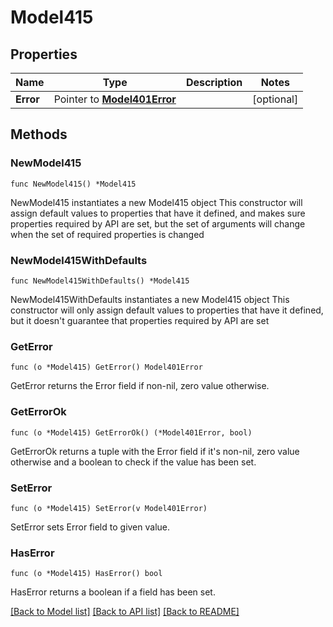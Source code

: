 # Model415

## Properties

Name | Type | Description | Notes
------------ | ------------- | ------------- | -------------
**Error** | Pointer to [**Model401Error**](401Error.md) |  | [optional] 

## Methods

### NewModel415

`func NewModel415() *Model415`

NewModel415 instantiates a new Model415 object
This constructor will assign default values to properties that have it defined,
and makes sure properties required by API are set, but the set of arguments
will change when the set of required properties is changed

### NewModel415WithDefaults

`func NewModel415WithDefaults() *Model415`

NewModel415WithDefaults instantiates a new Model415 object
This constructor will only assign default values to properties that have it defined,
but it doesn't guarantee that properties required by API are set

### GetError

`func (o *Model415) GetError() Model401Error`

GetError returns the Error field if non-nil, zero value otherwise.

### GetErrorOk

`func (o *Model415) GetErrorOk() (*Model401Error, bool)`

GetErrorOk returns a tuple with the Error field if it's non-nil, zero value otherwise
and a boolean to check if the value has been set.

### SetError

`func (o *Model415) SetError(v Model401Error)`

SetError sets Error field to given value.

### HasError

`func (o *Model415) HasError() bool`

HasError returns a boolean if a field has been set.


[[Back to Model list]](../README.md#documentation-for-models) [[Back to API list]](../README.md#documentation-for-api-endpoints) [[Back to README]](../README.md)


